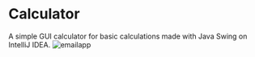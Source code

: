 # Calculator
A simple GUI calculator for basic calculations made with Java Swing on IntelliJ IDEA.
![emailapp](https://user-images.githubusercontent.com/58711654/108643370-02361980-74b3-11eb-9cc9-aa91aadcd050.png)
